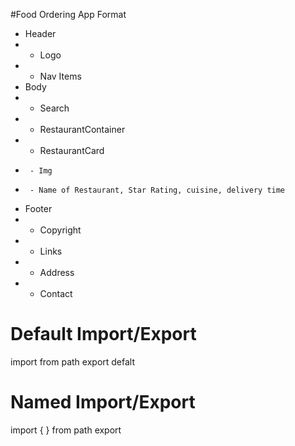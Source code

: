 #Food Ordering App Format

 * Header
 *  - Logo
 *  - Nav Items
 * Body
 *  - Search
 *  - RestaurantContainer
 *    - RestaurantCard
 *      - Img
 *      - Name of Restaurant, Star Rating, cuisine, delivery time
 * Footer
 *  - Copyright
 *  - Links
 *  - Address
 *  - Contact

# Default Import/Export
import <component> from path
export defalt <component>

# Named Import/Export
import { <component> } from path
export <component>

